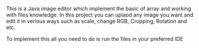 This is a Java image editor which implement the basic of array and working with files knowledge.
In this project you can uplaod any image you want and edit it in verious ways such as scale, change RGB, Cropping, Rotation and etc.

To implement this all you need to do is run the files in your preferred IDE 
